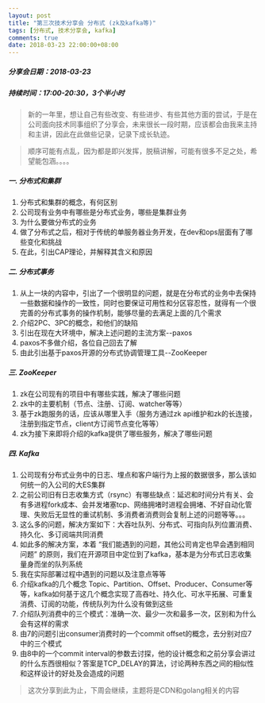 ```yaml
---
layout: post
title: "第三次技术分享会 分布式 (zk及kafka等)"
tags: [分布式, 技术分享会, kafka]
comments: true
date: 2018-03-23 22:00:00+08:00
---
```


##### 分享会日期：2018-03-23
##### 持续时间：17:00-20:30，3个半小时

>新的一年里，想让自己有些改变、有些进步、有些其他方面的尝试，于是在公司面向技术同事组织了分享会，未来很长一段时期，应该都会由我来主持和主讲，因此在此做些记录，记录下成长轨迹。

>顺序可能有点乱，因为都是即兴发挥，脱稿讲解，可能有很多不足之处，希望能包涵。。。。

##### 一. 分布式和集群
1. 分布式和集群的概念，有何区别
2. 公司现有业务中有哪些是分布式业务，哪些是集群业务
3. 为什么要做分布式的业务
4. 做了分布式之后，相对于传统的单服务器业务开发，在dev和ops层面有了哪些变化和挑战
5. 在此，引出CAP理论，并解释其含义和原因

##### 二. 分布式事务
1. 从上一块的内容中，引出了一个很明显的问题，就是在分布式的业务中去保持一些数据和操作的一致性，同时也要保证可用性和分区容忍性，就得有一个很完善的分布式事务的操作机制，能够尽量的去满足上面的几个需求
2. 介绍2PC、3PC的概念，和他们的缺陷
3. 引出在现在大环境中，解决上述问题的主流方案--paxos
4. paxos不多做介绍，各位自己回去了解
5. 由此引出基于paxos开源的分布式协调管理工具--ZooKeeper

##### 三. ZooKeeper
1. zk在公司现有的项目中有哪些实践，解决了哪些问题
2. zk中的主要机制（节点、注册、订阅、watcher等等）
3. 基于zk跑服务的话，应该从哪里入手（服务方通过zk api维护和zk的长连接，注册到指定节点，client方订阅节点变化等等）
4. zk为接下来即将介绍的kafka提供了哪些服务，解决了哪些问题

##### 四. Kafka
1. 公司现有分布式业务中的日志、埋点和客户端行为上报的数据很多，那么该如何统一的入公司的大ES集群
2. 之前公司旧有日志收集方式（rsync）有哪些缺点：延迟和时间分片有关、会有多进程fork成本、会并发堵塞tcp、网络拥堵时进程会拥堵、不好自动化管理、失败后无显性的重试机制、多消费者消费则会复制上述的问题等等。。。
3. 这么多的问题，解决方案如下：大吞吐队列、分布式、可指向队列位置消费、持久化、多订阅端共同消费
4. 如此多的解决方案，本着 “我们能遇到的问题，其他公司肯定也早会遇到相同问题” 的原则，我们在开源项目中定位到了kafka，基本是为分布式日志收集量身而坐的队列系统
5. 我在实际部署过程中遇到的问题以及注意点等等
6. 介绍kafka的几个概念 Topic、Partition、Offset、Producer、Consumer等等，kafka如何基于这几个概念实现了高吞吐、持久化、可水平拓展、可重复消费、订阅的功能，传统队列为什么没有做到这些
7. 介绍队列消费中的三个模式：准确一次、最少一次和最多一次，区别和为什么会有这样的需求
8. 由7的问题引出consumer消费时的一个commit offset的概念，去分别对应7中的三个模式
9. 由8中的一个commit interval的参数去讨探，他的设计概念和之前分享会讲过的什么东西很相似？答案是TCP_DELAY的算法，讨论两种东西之间的相似性和这样设计的好处及会造成的问题

> 这次分享到此为止，下周会继续，主题将是CDN和golang相关的内容